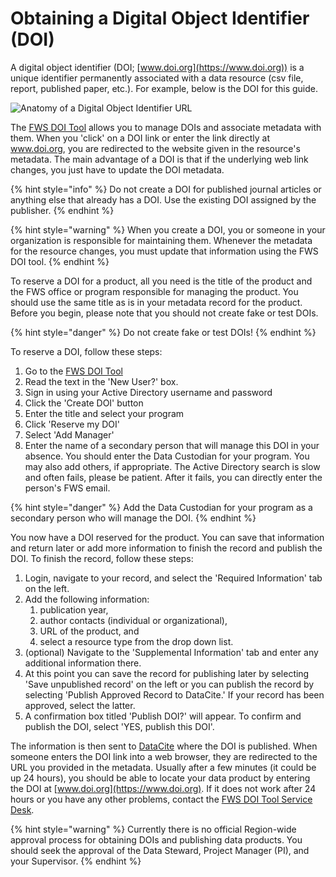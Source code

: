 # Obtaining a Digital Object Identifier (DOI)

A digital object identifier (DOI; [www.doi.org](https://www.doi.org)) is a unique identifier permanently associated with a data resource (csv file, report, published paper, etc.). For example, below is the DOI for this guide.&#x20;

![Anatomy of a Digital Object Identifier URL](../../.gitbook/assets/anatomydoi.png)

The [FWS DOI Tool](https://www1.usgs.gov/fws/doi/) allows you to manage DOIs and associate metadata with them. When you 'click' on a DOI link or enter the link directly at www.doi.org, you are redirected to the website given in the resource's metadata. The main advantage of a DOI is that if the underlying web link changes, you just have to update the DOI metadata.&#x20;

{% hint style="info" %}
Do not create a DOI for published journal articles or anything else that already has a DOI.  Use the existing DOI assigned by the publisher.
{% endhint %}

{% hint style="warning" %}
When you create a DOI, you or someone in your organization is responsible for maintaining them. Whenever the metadata for the resource changes, you must update that information using the FWS DOI tool.&#x20;
{% endhint %}

To reserve a DOI for a product, all you need is the title of the product and the FWS office or program responsible for managing the product. You should use the same title as is in your metadata record for the product. Before you begin, please note that you should not create fake or test DOIs.

{% hint style="danger" %}
Do not create fake or test DOIs!
{% endhint %}

To reserve a DOI, follow these steps:&#x20;

1. Go to the [FWS DOI Tool](https://www1.usgs.gov/fws/doi/)
2. Read the text in the 'New User?' box.&#x20;
3. Sign in using your Active Directory username and password&#x20;
4. Click the 'Create DOI' button
5. Enter the title and select your program
6. Click 'Reserve my DOI'&#x20;
7. Select 'Add Manager'
8. Enter the name of a secondary person that will manage this DOI in your absence. You should enter the Data Custodian for your program. You may also add others, if appropriate. The Active Directory search is slow and often fails, please be patient. After it fails, you can directly enter the person's FWS email.&#x20;

{% hint style="danger" %}
Add the Data Custodian for your program as a secondary person who will manage the DOI.
{% endhint %}

You now have a DOI reserved for the product. You can save that information and return later or add more information to finish the record and publish the DOI. To finish the record, follow these steps:

1. Login, navigate to your record, and select the 'Required Information' tab on the left.
2. &#x20;Add the following information:
   1. publication year,&#x20;
   2. author contacts (individual or organizational),&#x20;
   3. URL of the product, and
   4. select a resource type from the drop down list.&#x20;
3. (optional) Navigate to the 'Supplemental Information' tab and enter any additional information there.&#x20;
4. At this point you can save the record for publishing later by selecting 'Save unpublished record' on the left or you can publish the record by selecting 'Publish Approved Record to DataCite.' If your record has been approved, select the latter.
5. A confirmation box titled 'Publish DOI?' will appear. To confirm and publish the DOI, select 'YES, publish this DOI'.

The information is then sent to [DataCite](https://datacite.org/) where the DOI is published. When someone enters the DOI link into a web browser, they are redirected to the URL you provided in the metadata.  Usually after a few minutes (it could be up 24 hours), you should be able to locate your data product by entering the DOI at [www.doi.org](https://www.doi.org). If it does not work after 24 hours or you have any other problems, contact the [FWS DOI Tool Service Desk](https://my.usgs.gov/jira/servicedesk/customer/portal/32/create/455).&#x20;

{% hint style="warning" %}
Currently there is no official Region-wide approval process for obtaining DOIs and publishing data products. You should seek the approval of the Data Steward, Project Manager (PI), and your Supervisor.&#x20;
{% endhint %}
